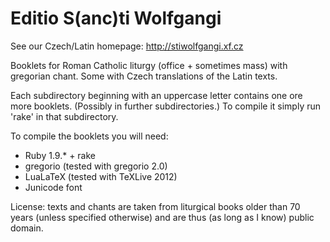# Editio S(anc)ti Wolfgangi #

See our Czech/Latin homepage:
http://stiwolfgangi.xf.cz

Booklets for Roman Catholic liturgy (office + sometimes mass)
with gregorian chant. Some with Czech translations of the Latin
texts.

Each subdirectory beginning with an uppercase letter contains
one ore more booklets. (Possibly in further subdirectories.) 
To compile it simply run 'rake' in that subdirectory.

To compile the booklets you will need:
* Ruby 1.9.* + rake
* gregorio (tested with gregorio 2.0)
* LuaLaTeX (tested with TeXLive 2012)
* Junicode font

License: texts and chants are taken from liturgical books older than 70 years
(unless specified otherwise) and are thus (as long as I know) public domain.
